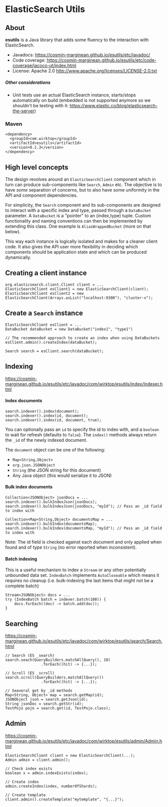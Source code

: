 # ElasticSearch Utils

## About
**esutils** is a Java library that adds some fluency to the interaction with ElasticSearch.
* Javadocs: https://cosmin-marginean.github.io/esutils/etc/javadoc/ 
* Code coverage: https://cosmin-marginean.github.io/esutils/etc/code-coverage/jacoco-ut/index.html
* License: Apache 2.0 http://www.apache.org/licenses/LICENSE-2.0.txt

##### Other considerations
* Unit tests use an actual ElasticSearch instance, starts/stops automatically on build (embedded is not supported anymore so we shouldn't be testing with it: https://www.elastic.co/blog/elasticsearch-the-server)

### Maven

```
<dependency>
  <groupId>com.wirktop</groupId>
  <artifactId>esutils</artifactId>
  <version>0.1.3</version>
</dependency>
```

## High level concepts
The design revolves around an `ElasticSearchClient` component which in turn can produce sub-components like `Search`, `Admin` etc.
The objective is to have _some_ separation of concerns, but to also have some uniformity in the API and component dependencies.

For simplicity, the `Search` component and its sub-components are designed to interact with a specific index and type, passed through
a `DataBucket` parameter. A `DataBucket` is a "pointer" to an (index,type) tuple. Custom functionality and naming conventions 
can then be implemented by extending this class. One example is `AliasWrappedBucket` (more on that below).

This way each instance is logically isolated and makes for a cleaner client code. It also gives the API user more flexibility in deciding 
which components should be application state and which can be produced dynamically.

## Creating a client instance
```
org.elasticsearch.client.Client client = ...
ElasticSearchClient esClient1 = new ElasticSearchClient(client);
ElasticSearchClient esClient2 = new ElasticSearchClient(Arrays.asList("localhost:9300"), "cluster-x");
```

## Create a `Search` instance
```
ElasticSearchClient esClient = ...
DataBucket dataBucket = new DataBucket("index1", "type1")

// The recommended approach to create an index when using DataBuckets 
esClient.admin().createIndex(dataBucket);

Search search = esClient.search(dataBucket); 
```

## Indexing
https://cosmin-marginean.github.io/esutils/etc/javadoc/com/wirktop/esutils/index/Indexer.html
#### Index documents
```
search.indexer().index(document);
search.indexer().index(id, document);
search.indexer().index(id, document, true);
```
You can optionally pass an `id` to specify the id to index with, and a `boolean` to wait for refresh (defaults to `false`).
The `index()` methods always return the `_id` of the newly indexed document.

The `document` object can be one of the following:
* `Map<String,Object>`
* `org.json.JSONObject`
* `String` (the JSON string for this document)
* Any Java object (this would serialize it to JSON)

#### Bulk index documents
```
Collection<JSONObject> jsonDocs = ...
search.indexer().bulkIndexJson(jsonDocs);
search.indexer().bulkIndexJson(jsonDocs, "myId"); // Pass an _id field to index with

Collection<Map<String,Object> documentsMap = ...
search.indexer().bulkIndex(documentsMap);
search.indexer().bulkIndex(documentsMap, "myId"); // Pass an _id field to index with
```
Note: The id field is checked against each document and only applied when found and of type `String` (no error reported when inconsistent).

#### Batch indexing
This is a useful mechanism to index a `Stream` or any other potentially unbounded data set.
`IndexBatch` implements `AutoCloseable` which means it requires no cleanup (i.e. bulk-indexing the last items that might not be a complete batch) 
```
Stream<JSONObject> docs = ...
try (IndexBatch batch = indexer.batch(100)) {
    docs.forEach((doc) -> batch.add(doc));
}
```

## Searching
https://cosmin-marginean.github.io/esutils/etc/javadoc/com/wirktop/esutils/search/Search.html
```
// Search (ES _search)
search.seach(QueryBuilders.matchAllQuery(), 10)
                .forEach((hit) -> {...});
                
// Scroll (ES _scroll)
search.scroll(QueryBuilders.matchAllQuery())
                .forEach((hit) -> {...});

// Seaveral get by _id methods
Map<String, Object> map = search.getMap(id);
JSONObject json = search.getJson(id);
String jsonDoc = search.getStr(id);
TestPojo pojo = search.get(id, TestPojo.class);
```

## Admin
https://cosmin-marginean.github.io/esutils/etc/javadoc/com/wirktop/esutils/admin/Admin.html
```
ElasticSearchClient client = new ElasticSearchClient(...);
Admin admin = client.admin();

// Check index exists
boolean x = admin.indexExists(index);

// Create index
admin.createIndex(index, numberOfShards);

// Create template
client.admin().createTemplate("mytemplate", "{...}");
```
